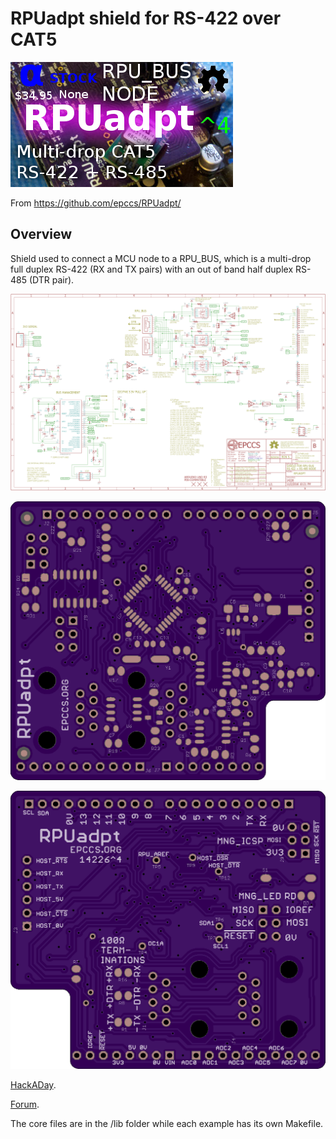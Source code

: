# RPUadpt shield for RS-422 over CAT5 

![Status](https://raw.githubusercontent.com/epccs/RPUadpt/master/Hardware/status_icon.png "Status")

From <https://github.com/epccs/RPUadpt/>

## Overview

Shield used to connect a MCU node to a RPU_BUS, which is a multi-drop full duplex RS-422 (RX and TX pairs) with an out of band half duplex RS-485 (DTR pair).

![Schematic](https://raw.githubusercontent.com/epccs/RPUadpt/master/Hardware/14226,Schematic.png "RPUadpt Schematic")

![Bottom](https://raw.githubusercontent.com/epccs/RPUadpt/master/Hardware/14226,Bottom.png "RPUadpt Board Bottom")

![Top](https://raw.githubusercontent.com/epccs/RPUadpt/master/Hardware/14226,Top.png "RPUadpt Board Top")

[HackADay](https://hackaday.io/project/17719-rpuadpt).

[Forum](http://rpubus.org/bb/viewforum.php?f=7).

The core files are in the /lib folder while each example has its own Makefile.
    
